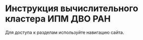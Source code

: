 # Инструкция вычислительного кластера ИПМ ДВО РАН

Для доступа к разделам используйте навигацию сайта.